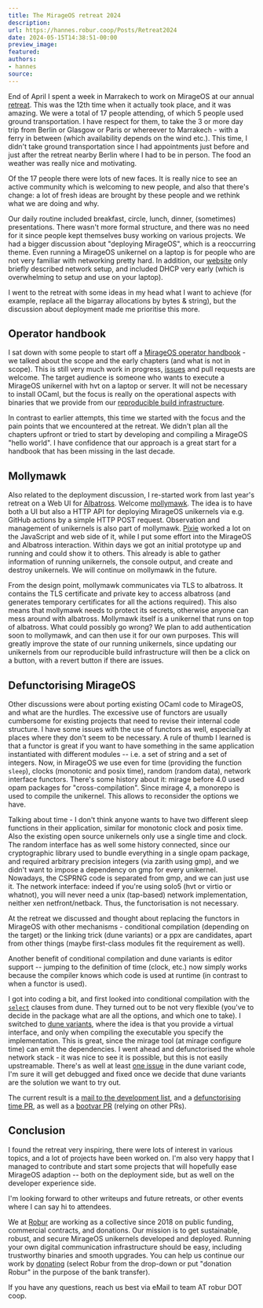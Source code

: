 ```yaml
---
title: The MirageOS retreat 2024
description:
url: https://hannes.robur.coop/Posts/Retreat2024
date: 2024-05-15T14:38:51-00:00
preview_image:
featured:
authors:
- hannes
source:
---
```


<p>End of April I spent a week in Marrakech to work on MirageOS at our annual <a href="https://retreat.mirageos.org">retreat</a>. This was the 12th time when it actually took place, and it was amazing. We were a total of 17 people attending, of which 5 people used ground transportation. I have respect for them, to take the 3 or more day trip from Berlin or Glasgow or Paris or whereever to Marrakech - with a ferry in between (which availability depends on the wind etc.). This time, I didn't take ground transportation since I had appointments just before and just after the retreat nearby Berlin where I had to be in person. The food an weather was really nice and motivating.</p>
<p>Of the 17 people there were lots of new faces. It is really nice to see an active community which is welcoming to new people, and also that there's change: a lot of fresh ideas are brought by these people and we rethink what we are doing and why.</p>
<p>Our daily routine included breakfast, circle, lunch, dinner, (sometimes) presentations. There wasn't more formal structure, and there was no need for it since people kept themselves busy working on various projects. We had a bigger discussion about &quot;deploying MirageOS&quot;, which is a reoccurring theme. Even running a MirageOS unikernel on a laptop is for people who are not very familiar with networking pretty hard. In addition, our <a href="https://mirageos.org">website</a> only briefly described network setup, and included DHCP very early (which is overwhelming to setup and use on your laptop).</p>
<p>I went to the retreat with some ideas in my head what I want to achieve (for example, replace all the bigarray allocations by bytes &amp; string), but the discussion about deployment made me prioritise this more.</p>
<h2>Operator handbook</h2>
<p>I sat down with some people to start off a <a href="https://mirage.github.io/operator-handbook/index.html">MirageOS operator handbook</a> - we talked about the scope and the early chapters (and what is not in scope). This is still very much work in progress, <a href="https://github.com/mirage/operator-handbook">issues</a> and pull requests are welcome. The target audience is someone who wants to execute a MirageOS unikernel with hvt on a laptop or server. It will not be necessary to install OCaml, but the focus is really on the operational aspects with binaries that we provide from our <a href="https://builds.robur.coop">reproducible build infrastructure</a>.</p>
<p>In contrast to earlier attempts, this time we started with the focus and the pain points that we encountered at the retreat. We didn't plan all the chapters upfront or tried to start by developing and compiling a MirageOS &quot;hello world&quot;. I have confidence that our approach is a great start for a handbook that has been missing in the last decade.</p>
<h2>Mollymawk</h2>
<p>Also related to the deployment discussion, I re-started work from last year's retreat on a Web UI for <a href="https://hannes.robur.coop/Posts/Albatross">Albatross</a>. Welcome <a href="https://github.com/robur-coop/mollymawk">mollymawk</a>. The idea is to have both a UI but also a HTTP API for deploying MirageOS unikernels via e.g. GitHub actions by a simple HTTP POST request. Observation and management of unikernels is also part of mollymawk. <a href="https://github.com/PizieDust">Pixie</a> worked a lot on the JavaScript and web side of it, while I put some effort into the MirageOS and Albatross interaction. Within days we got an initial prototype up and running and could show it to others. This already is able to gather information of running unikernels, the console output, and create and destroy unikernels. We will continue on mollymawk in the future.</p>
<p>From the design point, mollymawk communicates via TLS to albatross. It contains the TLS certificate and private key to access albatross (and generates temporary certificates for all the actions required). This also means that mollymawk needs to protect its secrets, otherwise anyone can mess around with albatross. Mollymawk itself is a unikernel that runs on top of albatross. What could possibly go wrong? We plan to add authentication soon to mollymawk, and can then use it for our own purposes. This will greatly improve the state of our running unikernels, since updating our unikernels from our reproducible build infrastructure will then be a click on a button, with a revert button if there are issues.</p>
<h2>Defunctorising MirageOS</h2>
<p>Other discussions were about porting existing OCaml code to MirageOS, and what are the hurdles. The excessive use of functors are usually cumbersome for existing projects that need to revise their internal code structure. I have some issues with the use of functors as well, especially at places where they don't seem to be necessary. A rule of thumb I learned is that a functor is great if you want to have something in the same application instantiated with different modules -- i.e. a set of string and a set of integers. Now, in MirageOS we use even for time (providing the function <code>sleep</code>), clocks (monotonic and posix time), random (random data), network interface functors. There's some history about it: mirage before 4.0 used opam packages for &quot;cross-compilation&quot;. Since mirage 4, a monorepo is used to compile the unikernel. This allows to reconsider the options we have.</p>
<p>Talking about time - I don't think anyone wants to have two different sleep functions in their application, similar for monotonic clock and posix time. Also the existing open source unikernels only use a single time and clock. The random interface has as well some history connected, since our cryptographic library used to bundle everything in a single opam package, and required arbitrary precision integers (via zarith using gmp), and we didn't want to impose a dependency on gmp for every unikernel. Nowadays, the CSPRNG code is separated from gmp, and we can just use it. The network interface: indeed if you're using solo5 (hvt or virtio or whatnot), you will never need a unix (tap-based) network implementation, neither xen netfront/netback. Thus, the functorisation is not necessary.</p>
<p>At the retreat we discussed and thought about replacing the functors in MirageOS with other mechanisms - conditional compilation (depending on the target) or the linking trick (dune variants) or a ppx are candidates, apart from other things (maybe first-class modules fit the requirement as well).</p>
<p>Another benefit of conditional compilation and dune variants is editor support -- jumping to the definition of time (clock, etc.) now simply works because the compiler knows which code is used at runtime (in contrast to when a functor is used).</p>
<p>I got into coding a bit, and first looked into conditional compilation with the <a href="https://dune.readthedocs.io/en/stable/reference/library-dependencies.html#alternative-dependencies"><code>select</code></a> clauses from dune. They turned out to be not very flexible (you've to decide in the package what are all the options, and which one to take). I switched to <a href="https://dune.readthedocs.io/en/stable/variants.html#dune-variants">dune variants</a>, where the idea is that you provide a virtual interface, and only when compiling the executable you specify the implementation. This is great, since the mirage tool (at mirage configure time) can emit the dependencies. I went ahead and defunctorised the whole network stack - it was nice to see it is possible, but this is not easily upstreamable. There's as well at least <a href="https://github.com/ocaml/dune/issues/10460">one issue</a> in the dune variant code, I'm sure it will get debugged and fixed once we decide that dune variants are the solution we want to try out.</p>
<p>The current result is a <a href="https://lists.xenproject.org/archives/html/mirageos-devel/2024-05/msg00002.html">mail to the development list</a>, and a <a href="https://github.com/mirage/mirage/pull/1529">defunctorising time PR</a>, as well as a <a href="https://github.com/mirage/mirage/pull/1533">bootvar PR</a> (relying on other PRs).</p>
<h2>Conclusion</h2>
<p>I found the retreat very inspiring, there were lots of interest in various topics, and a lot of projects have been worked on. I'm also very happy that I managed to contribute and start some projects that will hopefully ease MirageOS adaption -- both on the deployment side, but as well on the developer experience side.</p>
<p>I'm looking forward to other writeups and future retreats, or other events where I can say hi to attendees.</p>
<p>We at <a href="https://robur.coop">Robur</a> are working as a collective since 2018 on public funding, commercial contracts, and donations. Our mission is to get sustainable, robust, and secure MirageOS unikernels developed and deployed. Running your own digital communication infrastructure should be easy, including trustworthy binaries and smooth upgrades. You can help us continue our work by <a href="https://aenderwerk.de/donate/">donating</a> (select Robur from the drop-down or put &quot;donation Robur&quot; in the purpose of the bank transfer).</p>
<p>If you have any questions, reach us best via eMail to team AT robur DOT coop.</p>


